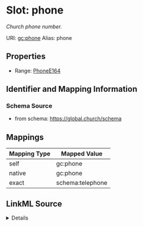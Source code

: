 

# Slot: phone 


_Church phone number._





URI: [gc:phone](https://global.church/schema/phone)
Alias: phone

<!-- no inheritance hierarchy -->







## Properties

* Range: [PhoneE164](PhoneE164.md)




## Identifier and Mapping Information






### Schema Source


* from schema: https://global.church/schema




## Mappings

| Mapping Type | Mapped Value |
| ---  | ---  |
| self | gc:phone |
| native | gc:phone |
| exact | schema:telephone |




## LinkML Source

<details>
```yaml
name: phone
description: Church phone number.
in_subset:
- public
- overture
- enrichment
from_schema: https://global.church/schema
exact_mappings:
- schema:telephone
rank: 1000
alias: phone
range: phone_e164

```
</details>